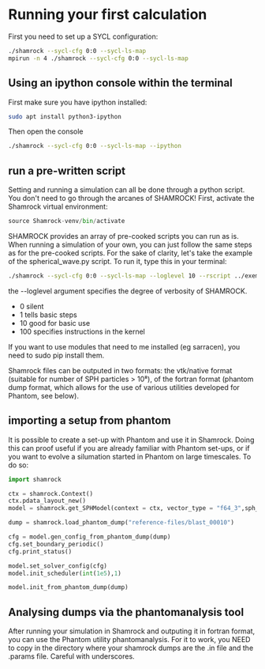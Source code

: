 # Running your first calculation
First you need to set up a SYCL configuration:

```bash
./shamrock --sycl-cfg 0:0 --sycl-ls-map
mpirun -n 4 ./shamrock --sycl-cfg 0:0 --sycl-ls-map
```
## Using an ipython console within the terminal

First make sure you have ipython installed:
```bash
sudo apt install python3-ipython
```
Then open the console

```bash
./shamrock --sycl-cfg 0:0 --sycl-ls-map --ipython
```
## run a pre-written script
Setting and running a simulation can all be done through a python script. You don't need to go through the arcanes of SHAMROCK! First, activate the Shamrock virtual environment:

```python
source Shamrock-venv/bin/activate
```

SHAMROCK provides an array of pre-cooked scripts you can run as is. When running a simulation of your own, you can just follow the same steps as for the pre-cooked scripts.
For the sake of clarity, let's take the example of the spherical_wave.py script. To run it, type this in your terminal:

```bash
./shamrock --sycl-cfg 0:0 --sycl-ls-map --loglevel 10 --rscript ../exemples/spherical_wave.py
```
the --loglevel argument specifies the degree of verbosity of SHAMROCK.
- 0 silent
- 1 tells basic steps
- 10 good for basic use
- 100 specifies instructions in the kernel

If you want to use modules that need to me installed (eg sarracen), you need to sudo pip install them.

Shamrock files can be outputed in two formats: the vtk/native format (suitable for number of SPH particles > 10⁸), of the fortran format (phantom dump format, which allows for the use of various utilities developed for Phantom, see below).

## importing a setup from phantom

It is possible to create a set-up with Phantom and use it in Shamrock. Doing this can proof useful if you are already familiar with Phantom set-ups, or if you want to evolve a silumation started in Phantom on large timescales. To do so:
```python
import shamrock

ctx = shamrock.Context()
ctx.pdata_layout_new()
model = shamrock.get_SPHModel(context = ctx, vector_type = "f64_3",sph_kernel = "M6")

dump = shamrock.load_phantom_dump("reference-files/blast_00010")

cfg = model.gen_config_from_phantom_dump(dump)
cfg.set_boundary_periodic()
cfg.print_status()

model.set_solver_config(cfg)
model.init_scheduler(int(1e5),1)

model.init_from_phantom_dump(dump)
```

## Analysing dumps via the phantomanalysis tool

After running your simulation in Shamrock and outputing it in fortran format, you can use the Phantom utility phantomanalysis. For it to work, you NEED to copy in the directory where your shamrock dumps are the .in file and the .params file. Careful with underscores.

